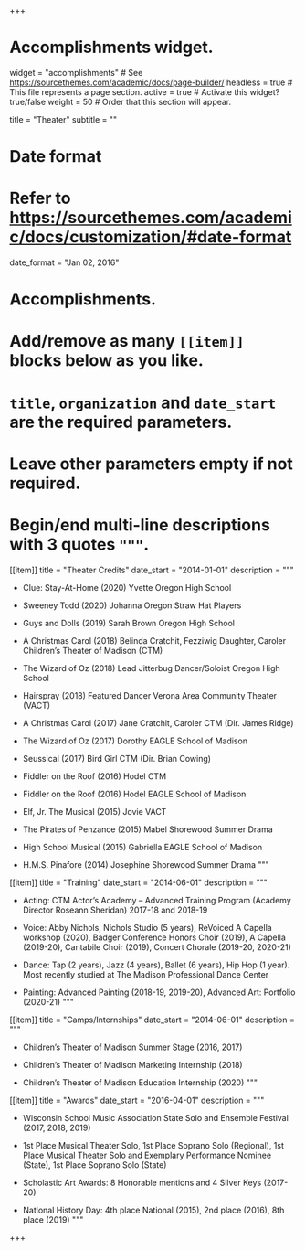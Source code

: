 +++
# Accomplishments widget.
widget = "accomplishments"  # See https://sourcethemes.com/academic/docs/page-builder/
headless = true  # This file represents a page section.
active = true  # Activate this widget? true/false
weight = 50  # Order that this section will appear.

title = "Theater"
subtitle = ""

# Date format
#   Refer to https://sourcethemes.com/academic/docs/customization/#date-format
date_format = "Jan 02, 2016"

# Accomplishments.
#   Add/remove as many `[[item]]` blocks below as you like.
#   `title`, `organization` and `date_start` are the required parameters.
#   Leave other parameters empty if not required.
#   Begin/end multi-line descriptions with 3 quotes `"""`.

[[item]]
  title = "Theater Credits"
  date_start = "2014-01-01"
  description = """
  
  - Clue: Stay-At-Home (2020)		Yvette				Oregon High School

- Sweeney Todd (2020)			Johanna				Oregon Straw Hat Players

- Guys and Dolls (2019)			Sarah Brown			Oregon High School

- A Christmas Carol (2018)			Belinda Cratchit, Fezziwig Daughter, Caroler			Children’s Theater of Madison (CTM)

- The Wizard of Oz (2018)			Lead Jitterbug Dancer/Soloist	Oregon High School

- Hairspray (2018)				Featured Dancer			Verona Area Community Theater (VACT)

- A Christmas Carol (2017)			Jane Cratchit, Caroler		CTM (Dir. James Ridge)

- The Wizard of Oz (2017)			Dorothy				EAGLE School of Madison

- Seussical (2017)				Bird Girl			CTM (Dir. Brian Cowing)

- Fiddler on the Roof (2016)			Hodel				CTM

- Fiddler on the Roof (2016)			Hodel				EAGLE School of Madison

- Elf, Jr. The Musical (2015)			Jovie				VACT

- The Pirates of Penzance (2015)		Mabel				Shorewood Summer Drama

- High School Musical (2015)		Gabriella			EAGLE School of Madison

- H.M.S. Pinafore (2014)			Josephine			Shorewood Summer Drama
  """

[[item]]
  title = "Training"
  date_start = "2014-06-01"
  description = """
  
  - Acting: CTM Actor’s Academy – Advanced Training Program (Academy Director Roseann Sheridan) 2017-18 and 2018-19
  
  - Voice: Abby Nichols, Nichols Studio (5 years), ReVoiced A Capella workshop (2020), Badger Conference Honors Choir (2019), A Capella (2019-20), Cantabile Choir (2019), Concert Chorale (2019-20, 2020-21)
  
  - Dance: Tap (2 years), Jazz (4 years), Ballet (6 years), Hip Hop (1 year). Most recently studied at The Madison Professional Dance Center
  
  - Painting: Advanced Painting (2018-19, 2019-20), Advanced Art: Portfolio (2020-21)
  """
  
[[item]]
  title = "Camps/Internships"
  date_start = "2014-06-01"
  description = """

- Children’s Theater of Madison Summer Stage (2016, 2017)

- Children’s Theater of Madison Marketing Internship (2018)

- Children’s Theater of Madison Education Internship (2020)
  """
  
[[item]]
  title = "Awards"
  date_start = "2016-04-01"
  description = """
- Wisconsin School Music Association State Solo and Ensemble Festival (2017, 2018, 2019)

- 1st Place Musical Theater Solo, 1st Place Soprano Solo (Regional), 1st Place Musical Theater Solo and Exemplary Performance Nominee (State), 1st Place Soprano Solo (State)

- Scholastic Art Awards: 8 Honorable mentions and 4 Silver Keys (2017-20)

- National History Day: 4th place National (2015), 2nd place (2016), 8th place (2019)
  """

+++
